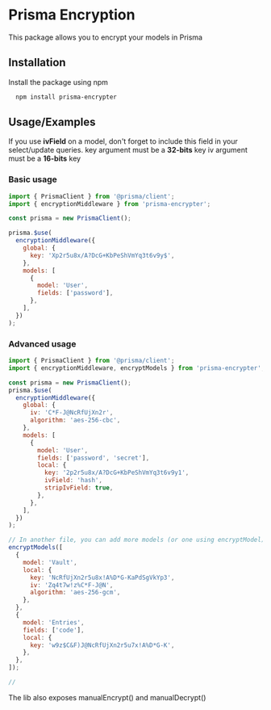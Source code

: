 # Prisma Encryption

This package allows you to encrypt your models in Prisma

## Installation

Install the package using npm

```bash
  npm install prisma-encrypter
```

## Usage/Examples

If you use **ivField** on a model, don't forget to include this field in your select/update queries.
key argument must be a **32-bits** key
iv argument must be a **16-bits** key

### Basic usage

```javascript
import { PrismaClient } from '@prisma/client';
import { encryptionMiddleware } from 'prisma-encrypter';

const prisma = new PrismaClient();

prisma.$use(
  encryptionMiddleware({
    global: {
      key: 'Xp2r5u8x/A?DcG+KbPeShVmYq3t6v9y$',
    },
    models: [
      {
        model: 'User',
        fields: ['password'],
      },
    ],
  })
);
```

### Advanced usage

```javascript
import { PrismaClient } from '@prisma/client';
import { encryptionMiddleware, encryptModels } from 'prisma-encrypter';

const prisma = new PrismaClient();
prisma.$use(
  encryptionMiddleware({
    global: {
      iv: 'C*F-J@NcRfUjXn2r',
      algorithm: 'aes-256-cbc',
    },
    models: [
      {
        model: 'User',
        fields: ['password', 'secret'],
        local: {
          key: '2p2r5u8x/A?DcG+KbPeShVmYq3t6v9y1',
          ivField: 'hash',
          stripIvField: true,
        },
      },
    ],
  })
);

// In another file, you can add more models (or one using encryptModel).
encryptModels([
  {
    model: 'Vault',
    local: {
      key: 'NcRfUjXn2r5u8x!A%D*G-KaPdSgVkYp3',
      iv: 'Zq4t7w!z%C*F-J@N',
      algorithm: 'aes-256-gcm',
    },
  },
  {
    model: 'Entries',
    fields: ['code'],
    local: {
      key: 'w9z$C&F)J@NcRfUjXn2r5u7x!A%D*G-K',
    },
  },
]);

//
```

The lib also exposes manualEncrypt() and manualDecrypt()
